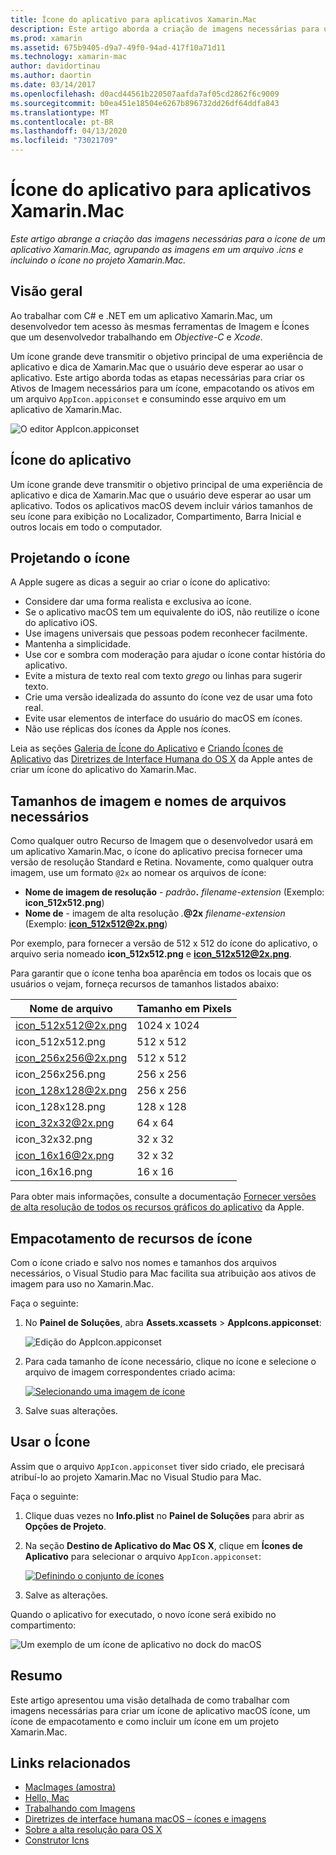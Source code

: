 ```yaml
---
title: Ícone do aplicativo para aplicativos Xamarin.Mac
description: Este artigo aborda a criação de imagens necessárias para um ícone de um aplicativo Xamarin.Mac, agrupando as imagens em um arquivo ".icns" e incluindo o ícone no projeto Xamarin.Mac.
ms.prod: xamarin
ms.assetid: 675b9405-d9a7-49f0-94ad-417f10a71d11
ms.technology: xamarin-mac
author: davidortinau
ms.author: daortin
ms.date: 03/14/2017
ms.openlocfilehash: d0acd44561b220507aafda7af05cd2862f6c9009
ms.sourcegitcommit: b0ea451e18504e6267b896732dd26df64ddfa843
ms.translationtype: MT
ms.contentlocale: pt-BR
ms.lasthandoff: 04/13/2020
ms.locfileid: "73021709"
---
```

# <a name="application-icon-for-xamarinmac-apps"></a>Ícone do aplicativo para aplicativos Xamarin.Mac

_Este artigo abrange a criação das imagens necessárias para o ícone de um aplicativo Xamarin.Mac, agrupando as imagens em um arquivo .icns e incluindo o ícone no projeto Xamarin.Mac._

## <a name="overview"></a>Visão geral

Ao trabalhar com C# e .NET em um aplicativo Xamarin.Mac, um desenvolvedor tem acesso às mesmas ferramentas de Imagem e Ícones que um desenvolvedor trabalhando em *Objective-C* e *Xcode*.

Um ícone grande deve transmitir o objetivo principal de uma experiência de aplicativo e dica de Xamarin.Mac que o usuário deve esperar ao usar o aplicativo. Este artigo aborda todas as etapas necessárias para criar os Ativos de Imagem necessários para um ícone, empacotando os ativos em um arquivo `AppIcon.appiconset` e consumindo esse arquivo em um aplicativo de Xamarin.Mac.

![O editor AppIcon.appiconset](app-icon-images/intro01.png "O editor AppIcon.appiconset")

## <a name="application-icon"></a>Ícone do aplicativo

Um ícone grande deve transmitir o objetivo principal de uma experiência de aplicativo e dica de Xamarin.Mac que o usuário deve esperar ao usar um aplicativo. Todos os aplicativos macOS devem incluir vários tamanhos de seu ícone para exibição no Localizador, Compartimento, Barra Inicial e outros locais em todo o computador.

## <a name="designing-the-icon"></a>Projetando o ícone

A Apple sugere as dicas a seguir ao criar o ícone do aplicativo:

- Considere dar uma forma realista e exclusiva ao ícone.
- Se o aplicativo macOS tem um equivalente do iOS, não reutilize o ícone do aplicativo iOS.
- Use imagens universais que pessoas podem reconhecer facilmente.
- Mantenha a simplicidade.
- Use cor e sombra com moderação para ajudar o ícone contar história do aplicativo.
- Evite a mistura de texto real com texto _grego_ ou linhas para sugerir texto.
- Crie uma versão idealizada do assunto do ícone vez de usar uma foto real.
- Evite usar elementos de interface do usuário do macOS em ícones.
- Não use réplicas dos ícones da Apple nos ícones.

Leia as seções [Galeria de Ícone do Aplicativo](https://developer.apple.com/library/mac/documentation/UserExperience/Conceptual/OSXHIGuidelines/Gallery.html#//apple_ref/doc/uid/20000957-CH88-SW1) e [Criando Ícones de Aplicativo](https://developer.apple.com/library/mac/documentation/UserExperience/Conceptual/OSXHIGuidelines/Designing.html#//apple_ref/doc/uid/20000957-CH87-SW1) das [Diretrizes de Interface Humana do OS X](https://developer.apple.com/library/mac/documentation/UserExperience/Conceptual/OSXHIGuidelines/) da Apple antes de criar um ícone do aplicativo do Xamarin.Mac.

## <a name="required-image-sizes-and-filenames"></a>Tamanhos de imagem e nomes de arquivos necessários

Como qualquer outro Recurso de Imagem que o desenvolvedor usará em um aplicativo Xamarin.Mac, o ícone do aplicativo precisa fornecer uma versão de resolução Standard e Retina. Novamente, como qualquer outra imagem, use um formato `@2x` ao nomear os arquivos de ícone:

- **Nome de imagem de resolução**  - _padrão_**.** _filename-extension_ (Exemplo: **icon_512x512.png**)
- **Nome de**  - imagem de alta resolução _._**@2x** _filename-extension_ (Exemplo: **icon_512x512@2x.png**)

Por exemplo, para fornecer a versão de 512 x 512 do ícone do aplicativo, o arquivo seria nomeado **icon_512x512.png** e **icon_512x512@2x.png**.

Para garantir que o ícone tenha boa aparência em todos os locais que os usuários o vejam, forneça recursos de tamanhos listados abaixo:

|Nome de arquivo|Tamanho em Pixels|
|---|---|
|icon_512x512@2x.png|1024 x 1024|
|icon_512x512.png|512 x 512|
|icon_256x256@2x.png|512 x 512|
|icon_256x256.png|256 x 256|
|icon_128x128@2x.png|256 x 256|
|icon_128x128.png|128 x 128|
|icon_32x32@2x.png|64 x 64|
|icon_32x32.png|32 x 32|
|icon_16x16@2x.png|32 x 32|
|icon_16x16.png|16 x 16|

Para obter mais informações, consulte a documentação [Fornecer versões de alta resolução de todos os recursos gráficos do aplicativo](https://developer.apple.com/library/mac/documentation/GraphicsAnimation/Conceptual/HighResolutionOSX/Optimizing/Optimizing.html#//apple_ref/doc/uid/TP40012302-CH7-SW3) da Apple.

## <a name="packaging-the-icon-resources"></a>Empacotamento de recursos de ícone

Com o ícone criado e salvo nos nomes e tamanhos dos arquivos necessários, o Visual Studio para Mac facilita sua atribuição aos ativos de imagem para uso no Xamarin.Mac.

Faça o seguinte:

1. No **Painel de Soluções**, abra **Assets.xcassets** > **AppIcons.appiconset**: 

    ![Edição do AppIcon.appiconset](app-icon-images/intro01.png "Edição do AppIcon.appiconset")
2. Para cada tamanho de ícone necessário, clique no ícone e selecione o arquivo de imagem correspondentes criado acima: 

    [![Selecionando uma imagem de ícone](app-icon-images/intro02.png "Selecionando uma imagem de ícone")](app-icon-images/intro02-large.png#lightbox)
3. Salve suas alterações.

## <a name="using-the-icon"></a>Usar o Ícone

Assim que o arquivo `AppIcon.appiconset` tiver sido criado, ele precisará atribuí-lo ao projeto Xamarin.Mac no Visual Studio para Mac.

Faça o seguinte:

1. Clique duas vezes no **Info.plist** no **Painel de Soluções** para abrir as **Opções de Projeto**.
2. Na seção **Destino de Aplicativo do Mac OS X**, clique em **Ícones de Aplicativo** para selecionar o arquivo `AppIcon.appiconset`: 

    [![Definindo o conjunto de ícones](app-icon-images/icon01.png "Configurando o conjunto de ícones")](app-icon-images/icon01-large.png#lightbox)
3. Salve as alterações.

Quando o aplicativo for executado, o novo ícone será exibido no compartimento:

![Um exemplo de um ícone de aplicativo no dock do macOS](app-icon-images/icon04.png "Um exemplo de um ícone de aplicativo no dock do macOS")

## <a name="summary"></a>Resumo

Este artigo apresentou uma visão detalhada de como trabalhar com imagens necessárias para criar um ícone de aplicativo macOS ícone, um ícone de empacotamento e como incluir um ícone em um projeto Xamarin.Mac.

## <a name="related-links"></a>Links relacionados

- [MacImages (amostra)](https://docs.microsoft.com/samples/xamarin/mac-samples/macimages)
- [Hello, Mac](~/mac/get-started/hello-mac.md)
- [Trabalhando com Imagens](~/mac/app-fundamentals/image.md)
- [Diretrizes de interface humana macOS – ícones e imagens](https://developer.apple.com/macos/human-interface-guidelines/icons-and-images/image-size-and-resolution/)
- [Sobre a alta resolução para OS X](https://developer.apple.com/library/content/documentation/GraphicsAnimation/Conceptual/HighResolutionOSX/Introduction/Introduction.html)
- [Construtor Icns](https://itunes.apple.com/us/app/icns-builder/id554660130?mt=12)

